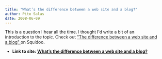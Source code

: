 ```yaml
---
title: "What’s the difference between a web site and a blog?"
author: Pito Salas
date: 2008-06-09
---
```


This is a question I hear all the time. I thought I'd write a bit of an
introduction to the topic. Check out ["The difference between a web site and a
blog" ](<http://www.squidoo.com/differenceblogandwebsite/>)on Squidoo.


* **Link to site:** **[What’s the difference between a web site and a blog?](None)**
